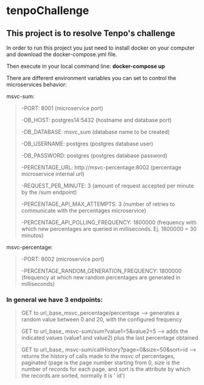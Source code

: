# tenpoChallenge
## This project is to resolve Tenpo's challenge

In order to run this project you just need to install docker on your computer and download the docker-compose.yml file.

Then execute in your local command line: **docker-compose up**

There are different environment variables you can set to control the microservices behavior:

msvc-sum: <p>
> -PORT: 8001  (microservice port) <p>
-DB_HOST: postgres14:5432  (hostname and database port) <p>
-DB_DATABASE: msvc_sum  (database name to be created) <p>
-DB_USERNAME: postgres  (postgres database user) <p>
-DB_PASSWORD: postgres  (postgres database password) <p>
-PERCENTAGE_URL: http://msvc-percentage:8002 (percentage microservice internal url) <p>
-REQUEST_PER_MINUTE: 3 (amount of request accepted per minute by the /sum endpoint) <p>
-PERCENTAGE_API_MAX_ATTEMPTS: 3  (number of retries to communicate with the percentages microservice) <p>
-PERCENTAGE_API_POLLING_FREQUENCY: 1800000 (frequency with which new percentages are queried in milliseconds. Ej. 1800000 = 30 minutos) <p>
<p>
      
msvc-percentage: <p>
> -PORT: 8002   (microservice port) <p>
-PERCENTAGE_RANDOM_GENERATION_FREQUENCY: 1800000  (frequency at which new random percentages are generated in milliseconds) <p>
<p>

### In general we have 3 endpoints: <p>

> GET to url_base_msvc_percentage/percentage -->  generates a random value between 0 and 20, with the configured frequency <p>
GET to url_base_ msvc-sum/sum?value1=5&value2=5  --> adds the indicated values (value1 and value2) plus the last percentage obtained <p>
GET to url_base_ msvc-sum/callHistory?page=0&size=50&sort=id   --> returns the history of calls made to the msvc of percentages, paginated (page is the page number starting from 0, size is the number of records for each page, and sort is the attribute by which the records are sorted, normally it is ' id') <p>

